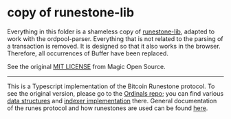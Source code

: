 # copy of runestone-lib

Everything in this folder is a shameless copy of [runestone-lib](https://github.com/magicoss/runestone-lib), adapted to work with the ordpool-parser.
Everything that is not related to the parsing of a transaction is removed.
It is designed so that it also works in the browser.
Therefore, all occurrences of Buffer have been replaced.

See the original [MIT LICENSE](LICENSE) from Magic Open Source.

----


This is a Typescript implementation of the Bitcoin Runestone protocol.
To see the original version, please go to the [Ordinals repo](https://github.com/ordinals/ord);
you can find various [data structures](https://github.com/ordinals/ord/tree/master/crates/ordinals/src) and
[indexer implementation](https://github.com/ordinals/ord/blob/master/src/index/updater/rune_updater.rs) there.
General documentation of the runes protocol and how runestones are used can be found
[here](https://docs.ordinals.com/runes.html).
